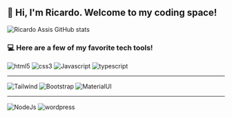 ## :wave: Hi, I'm Ricardo. Welcome to my coding space! 


![Ricardo Assis GitHub stats](https://github-readme-stats.vercel.app/api?username=ricardo-assis&show_icons=true&theme=dracula)

### :computer: Here are a few of my favorite tech tools!

<div style="display: inine-block">
  <img alt="html5" src="https://img.shields.io/badge/HTML5-E34F26?style=for-the-badge&logo=html5&logoColor=white" align="center" />
  <img alt="css3" src="https://img.shields.io/badge/CSS3-1572B6?style=for-the-badge&logo=css3&logoColor=white" align="center" />
  <img alt="Javascript" src="https://img.shields.io/badge/JavaScript-F7DF1E?style=for-the-badge&logo=javascript&logoColor=black" align="center" />
  <img alt="typescript" src="https://img.shields.io/badge/TypeScript-007ACC?style=for-the-badge&logo=typescript&logoColor=white" align="center" />
  <hr>
  <img alt="Tailwind" src="https://img.shields.io/badge/Tailwind_CSS-38B2AC?style=for-the-badge&logo=tailwind-css&logoColor=white" align="center" />
  <img alt="Bootstrap" src="https://img.shields.io/badge/Bootstrap-563D7C?style=for-the-badge&logo=bootstrap&logoColor=white" align="center" />
  <img alt="MaterialUI" src="https://img.shields.io/badge/Material--UI-0081CB?style=for-the-badge&logo=material-ui&logoColor=white" align="center" />
  <hr>
  <img alt="NodeJs" src="https://img.shields.io/badge/Node.js-43853D?style=for-the-badge&logo=node.js&logoColor=white" align="center" />
  <img alt="wordpress" src="https://img.shields.io/badge/Wordpress-21759B?style=for-the-badge&logo=wordpress&logoColor=white" align="center" />
</div>
